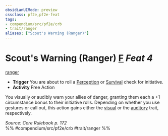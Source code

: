 ```yaml
---
obsidianUIMode: preview
cssclass: pf2e,pf2e-feat
tags:
- compendium/src/pf2e/crb
- trait/ranger
aliases: ["Scout's Warning (Ranger)"]
---
```

# Scout's Warning (Ranger)  [F](rules/core-rulebook/chapter-9-playing-the-game.md#Actions "Free Action") *Feat 4*  
[ranger](rules/traits/ranger.md)  

- **Trigger** You are about to roll a [Perception](compendium/skills.md#Perception) or [Survival](compendium/skills.md#Survival) check for initiative.
- **Activity** Free Action

You visually or audibly warn your allies of danger, granting them each a +1 circumstance bonus to their initiative rolls. Depending on whether you use gestures or call out, this action gains either the [visual](rules/traits/visual.md) or the [auditory](rules/traits/auditory.md) trait, respectively.

*Source: Core Rulebook p. 172*  
%% #compendium/src/pf2e/crb #trait/ranger %%